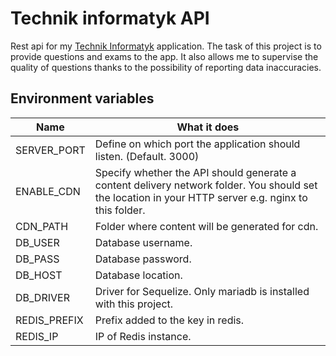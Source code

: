 # Technik informatyk API
Rest api for my [Technik Informatyk](https://play.google.com/store/apps/details?id=jebok.itexam) application. 
The task of this project is to provide questions and exams to the app. 
It also allows me to supervise the quality of questions thanks to the possibility of reporting data inaccuracies.

## Environment variables
| Name         | What it does                                                                                                                                          |
|--------------|-------------------------------------------------------------------------------------------------------------------------------------------------------|
| SERVER_PORT  | Define on which port the application should listen. (Default. 3000)                                                                                   |
| ENABLE_CDN   | Specify whether the API should generate a content delivery network folder. You should set the location in your HTTP server e.g. nginx to this folder. |
| CDN_PATH     | Folder where content will be generated for cdn.                                                                                                       |
| DB_USER      | Database username.                                                                                                                                    |
| DB_PASS      | Database password.                                                                                                                                    |
| DB_HOST      | Database location.                                                                                                                                    |
| DB_DRIVER    | Driver for Sequelize. Only mariadb is installed with this project.                                                                                    |
| REDIS_PREFIX | Prefix added to the key in redis.                                                                                                                     |
| REDIS_IP     | IP of Redis instance.                                                                                                                                 |                                                                                                      |